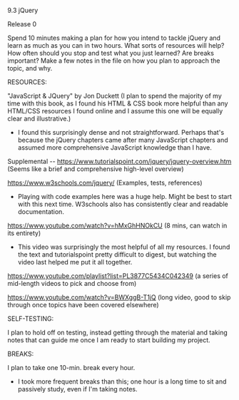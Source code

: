 9.3 jQuery 

Release 0 

Spend 10 minutes making a plan for how you intend to tackle jQuery and learn as much as you can in two hours. What sorts of resources will help? How often should you stop and test what you just learned? Are breaks important? Make a few notes in the file on how you plan to approach the topic, and why.

RESOURCES:

"JavaScript & JQuery" by Jon Duckett
(I plan to spend the majority of my time with this book, as I found his HTML & CSS book more helpful than any HTML/CSS resources I found online and I assume this one will be equally clear and illustrative.)
* I found this surprisingly dense and not straightforward. Perhaps that's because the jQuery chapters came after many JavaScript chapters and assumed more comprehensive JavaScript knowledge than I have. 

Supplemental -- 
https://www.tutorialspoint.com/jquery/jquery-overview.htm
(Seems like a brief and comprehensive high-level overview)

https://www.w3schools.com/jquery/
(Examples, tests, references)
* Playing with code examples here was a huge help. Might be best to start with this next time. W3schools also has consistently clear and readable documentation. 

https://www.youtube.com/watch?v=hMxGhHNOkCU
(8 mins, can watch in its entirety)
* This video was surprisingly the most helpful of all my resources. I found the text and tutorialspoint pretty difficult to digest, but watching the video last helped me put it all together.  

https://www.youtube.com/playlist?list=PL3877C5434C042349
(a series of mid-length videos to pick and choose from)

https://www.youtube.com/watch?v=BWXggB-T1jQ
(long video, good to skip through once topics have been covered elsewhere)

SELF-TESTING:

I plan to hold off on testing, instead getting through the material and taking notes that can guide me once I am ready to start building my project. 

BREAKS:

I plan to take one 10-min. break every hour. 

* I took more frequent breaks than this; one hour is a long time to sit and passively study, even if I'm taking notes. 